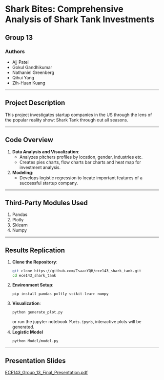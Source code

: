 # **Shark Bites: Comprehensive Analysis of Shark Tank Investments**
## **Group 13**
### **Authors**
- Ajj Patel
- Gokul Gandhikumar
- Nathaniel Greenberg
- Qihui Yang
- Zih-Huan Kuang

---

## **Project Description**
This project investigates startup companies in the US through the lens of the popular reality show: Shark Tank through out all seasons.

---

## **Code Overview**
1. **Data Analysis and Visualization**:
   - Analyzes pitchers profiles by location, gender, industries etc.
   - Creates pies charts, flow charts bar charts and heat map for investment analysis.
2. **Modeling**:
   - Develops logistic regression to locate important features of a successful startup company.
---

## **Third-Party Modules Used**
1. Pandas
2. Plotly
3. Sklearn
4. Numpy
---
## **Results Replication**
1. **Clone the Repository**:
   ```bash
   git clone https://github.com/IsaacYQH/ece143_shark_tank.git
   cd ece143_shark_tank
   ```
2. **Environment Setup**:
   ```bash
   pip install pandas poltly scikit-learn numpy
   ```
3. **Visualization**:
   ```bash
   python generate_plot.py
   ```
   or run the jupyter notebook `Plots.ipynb`, interactive plots will be generated.
4. **Logistic Model**
   ```bash
   python Model/model.py
   ```
---
## **Presentation Slides**
[ECE143_Group_13_Final_Presentation.pdf](https://docs.google.com/presentation/d/1PQDi8DjCNR1NgA-RA1-hRaGnez7DkwL1d8c7X96bzJg/edit?usp=sharing)
